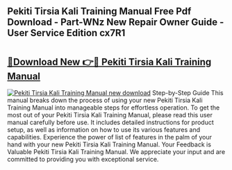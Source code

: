## Pekiti Tirsia Kali Training Manual Free Pdf Download - Part-WNz New Repair Owner Guide - User Service Edition cx7R1

# <h2><a href="http://cf10162.oget.top/?id=Pekiti+Tirsia+Kali+Training+Manual">🔗Download New 👉🔴 Pekiti Tirsia Kali Training Manual</a></h2>

[![Pekiti Tirsia Kali Training Manual new download](https://i.imgur.com/5g1atiW.png)](http://cf10162.oget.top/?id=Pekiti+Tirsia+Kali+Training+Manual)
Step-by-Step Guide This manual breaks down the process of using your new Pekiti Tirsia Kali Training Manual into manageable steps for effortless operation. To get the most out of your Pekiti Tirsia Kali Training Manual, please read this user manual carefully before use. It includes detailed instructions for product setup, as well as information on how to use its various features and capabilities. Experience the power of list of features in the palm of your hand with your new Pekiti Tirsia Kali Training Manual. Your Feedback is Valuable Pekiti Tirsia Kali Training Manual. We appreciate your input and are committed to providing you with exceptional service.

